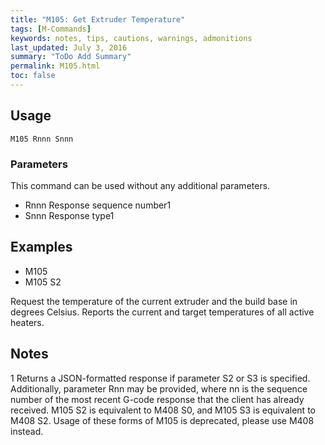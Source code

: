 ```yaml
---
title: "M105: Get Extruder Temperature" 
tags: [M-Commands]
keywords: notes, tips, cautions, warnings, admonitions
last_updated: July 3, 2016
summary: "ToDo Add Summary"
permalink: M105.html
toc: false
---
```



## Usage ##
```
M105 Rnnn Snnn
```

### Parameters ###

This command can be used without any additional parameters.
+ Rnnn Response sequence number1
+ Snnn Response type1

## Examples ##

+ M105
+ M105 S2

Request the temperature of the current extruder and the build base in degrees Celsius. Reports the current and target temperatures of all active heaters.

## Notes ##

1 Returns a JSON-formatted response if parameter S2 or S3 is specified. Additionally, parameter Rnn may be provided, where nn is the sequence number of the most recent G-code response that the client has already received. M105 S2 is equivalent to M408 S0, and M105 S3 is equivalent to M408 S2. Usage of these forms of M105 is deprecated, please use M408 instead.
